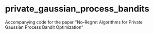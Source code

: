 # private_gaussian_process_bandits
Accompanying code for the paper "No-Regret Algorithms for Private Gaussian Process Bandit Optimization"
